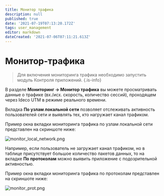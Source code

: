 ```yaml
---
title: Монитор трафика
description: null
published: true
date: '2021-07-19T07:13:20.172Z'
tags: user_management
editor: markdown
dateCreated: '2021-07-06T07:11:21.613Z'
---
```


# Монитор-трафика

> Для включения мониторинга трафика необходимо запустить модуль Контроля приложений. {.is-info}

В разделе **Мониторинг -&gt; Монитор трафика** вы можете просматривать данные о трафике \(вх./исх. скорость, количество сессий\), проходящем через Ideco UTM в режиме реального времени.

Вкладка **По узлам локальной сети** позволяет отслеживать активность пользователей сети и выявлять тех, кто нагружает канал трафиком.

Пример окна вкладки мониторинга трафика по узлам локальной сети представлен на скриншоте ниже:

![monitor\_local\_network.png](https://github.com/ideco-team/docsUTM/tree/c6fdc8e9437797db7478b8404ef059e57173d3af/monitor_local_network.png)

Например, если пользователь не загружает канал трафиком, но в таблице присутствует большое количество пакетов данных, то на вкладке **По протоколам** можно выявить приложение с подозрительной активностью.

Пример окна вкладки мониторинга трафика по протоколам представлен на скриншоте ниже:

![monitor\_prot.png](https://github.com/ideco-team/docsUTM/tree/c6fdc8e9437797db7478b8404ef059e57173d3af/monitor_prot.png)

